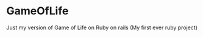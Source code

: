 GameOfLife
==========

Just my version of Game of Life on Ruby on rails (My first ever ruby project)
